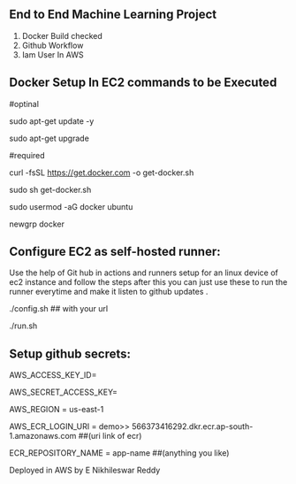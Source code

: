 ## End to End Machine Learning Project

1. Docker Build checked
2. Github Workflow
3. Iam User In AWS

## Docker Setup In EC2 commands to be Executed

#optinal

sudo apt-get update -y

sudo apt-get upgrade

#required

curl -fsSL https://get.docker.com -o get-docker.sh

sudo sh get-docker.sh

sudo usermod -aG docker ubuntu

newgrp docker

## Configure EC2 as self-hosted runner:

Use the help of Git hub in actions and runners setup for an linux device of ec2 instance and follow the steps
after this you can just use 
these to run the runner everytime and make it listen to github updates .

./config.sh ## with your url 

./run.sh



## Setup github secrets:

AWS_ACCESS_KEY_ID=

AWS_SECRET_ACCESS_KEY=

AWS_REGION = us-east-1

AWS_ECR_LOGIN_URI = demo>>  566373416292.dkr.ecr.ap-south-1.amazonaws.com ##(uri link of ecr)

ECR_REPOSITORY_NAME = app-name ##(anything you like)


Deployed in AWS
by E Nikhileswar Reddy

